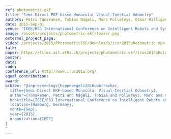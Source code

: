 ```yaml
---
ref: photometric-ekf
title: "Semi-Direct EKF-based Monocular Visual-Inertial Odometry"
authors: Petri Tanskanen, Tobias Nägeli, Marc Pollefeys, Otmar Hilliges
date: 2015-Sep-01
venue: "IEEE/RSJ International Conference on Intelligent Robots and Systems (IROS)"
image: /assets/projects/photometric-ekf/teaser.png
external_project_page: 
video: /projects/2015/PhotometricEKF/downloads/iros2015photometric.mp4
talk: 
paper: https://files.ait.ethz.ch/projects/photometric-ekf/iros2015photometric.pdf
poster: 
data: 
code: 
conference_url: http://www.iros2015.org/
equal_contribution: 
award: 
bibtex: "@inproceedings{heppnaegeli2016uwbtracker,
  title={Semi-Direct EKF-based Monocular Visual-Inertial Odometry},
  author={Tanskanen, Petri and Nägeli, Tobias and Pollefeys, Marc and Hilliges, Otmar},
  booktitle={IEEE/RSJ International Conference on Intelligent Robots and Systems (IROS)},
  location={Hamburg, Germany},
  month={Sep},
  year={2015},
  organization={IEEE}
}
"
---
```

